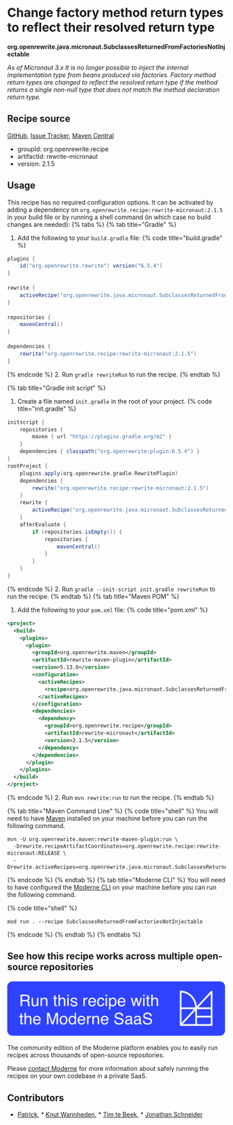 # Change factory method return types to reflect their resolved return type

**org.openrewrite.java.micronaut.SubclassesReturnedFromFactoriesNotInjectable**

_As of Micronaut 3.x It is no longer possible to inject the internal implementation type from beans produced via factories. Factory method return types are changed to reflect the resolved return type if the method returns a single non-null type that does not match the method declaration return type._

## Recipe source

[GitHub](https://github.com/openrewrite/rewrite-micronaut/blob/main/src/main/java/org/openrewrite/java/micronaut/SubclassesReturnedFromFactoriesNotInjectable.java), [Issue Tracker](https://github.com/openrewrite/rewrite-micronaut/issues), [Maven Central](https://central.sonatype.com/artifact/org.openrewrite.recipe/rewrite-micronaut/2.1.5/jar)

* groupId: org.openrewrite.recipe
* artifactId: rewrite-micronaut
* version: 2.1.5


## Usage

This recipe has no required configuration options. It can be activated by adding a dependency on `org.openrewrite.recipe:rewrite-micronaut:2.1.5` in your build file or by running a shell command (in which case no build changes are needed): 
{% tabs %}
{% tab title="Gradle" %}
1. Add the following to your `build.gradle` file:
{% code title="build.gradle" %}
```groovy
plugins {
    id("org.openrewrite.rewrite") version("6.5.4")
}

rewrite {
    activeRecipe("org.openrewrite.java.micronaut.SubclassesReturnedFromFactoriesNotInjectable")
}

repositories {
    mavenCentral()
}

dependencies {
    rewrite("org.openrewrite.recipe:rewrite-micronaut:2.1.5")
}
```
{% endcode %}
2. Run `gradle rewriteRun` to run the recipe.
{% endtab %}

{% tab title="Gradle init script" %}
1. Create a file named `init.gradle` in the root of your project.
{% code title="init.gradle" %}
```groovy
initscript {
    repositories {
        maven { url "https://plugins.gradle.org/m2" }
    }
    dependencies { classpath("org.openrewrite:plugin:6.5.4") }
}
rootProject {
    plugins.apply(org.openrewrite.gradle.RewritePlugin)
    dependencies {
        rewrite("org.openrewrite.recipe:rewrite-micronaut:2.1.5")
    }
    rewrite {
        activeRecipe("org.openrewrite.java.micronaut.SubclassesReturnedFromFactoriesNotInjectable")
    }
    afterEvaluate {
        if (repositories.isEmpty()) {
            repositories {
                mavenCentral()
            }
        }
    }
}
```
{% endcode %}
2. Run `gradle --init-script init.gradle rewriteRun` to run the recipe.
{% endtab %}
{% tab title="Maven POM" %}
1. Add the following to your `pom.xml` file:
{% code title="pom.xml" %}
```xml
<project>
  <build>
    <plugins>
      <plugin>
        <groupId>org.openrewrite.maven</groupId>
        <artifactId>rewrite-maven-plugin</artifactId>
        <version>5.13.0</version>
        <configuration>
          <activeRecipes>
            <recipe>org.openrewrite.java.micronaut.SubclassesReturnedFromFactoriesNotInjectable</recipe>
          </activeRecipes>
        </configuration>
        <dependencies>
          <dependency>
            <groupId>org.openrewrite.recipe</groupId>
            <artifactId>rewrite-micronaut</artifactId>
            <version>2.1.5</version>
          </dependency>
        </dependencies>
      </plugin>
    </plugins>
  </build>
</project>
```
{% endcode %}
2. Run `mvn rewrite:run` to run the recipe.
{% endtab %}

{% tab title="Maven Command Line" %}
{% code title="shell" %}
You will need to have [Maven](https://maven.apache.org/download.cgi) installed on your machine before you can run the following command.

```shell
mvn -U org.openrewrite.maven:rewrite-maven-plugin:run \
  -Drewrite.recipeArtifactCoordinates=org.openrewrite.recipe:rewrite-micronaut:RELEASE \
  -Drewrite.activeRecipes=org.openrewrite.java.micronaut.SubclassesReturnedFromFactoriesNotInjectable
```
{% endcode %}
{% endtab %}
{% tab title="Moderne CLI" %}
You will need to have configured the [Moderne CLI](https://docs.moderne.io/moderne-cli/cli-intro) on your machine before you can run the following command.

{% code title="shell" %}
```shell
mod run . --recipe SubclassesReturnedFromFactoriesNotInjectable
```
{% endcode %}
{% endtab %}
{% endtabs %}

## See how this recipe works across multiple open-source repositories

[![Moderne Link Image](/.gitbook/assets/ModerneRecipeButton.png)](https://app.moderne.io/recipes/org.openrewrite.java.micronaut.SubclassesReturnedFromFactoriesNotInjectable)

The community edition of the Moderne platform enables you to easily run recipes across thousands of open-source repositories.

Please [contact Moderne](https://moderne.io/product) for more information about safely running the recipes on your own codebase in a private SaaS.

## Contributors
* [Patrick](mailto:patway99@gmail.com), * [Knut Wannheden](mailto:knut@moderne.io), * [Tim te Beek](mailto:tim@moderne.io), * [Jonathan Schneider](mailto:jkschneider@gmail.com)
